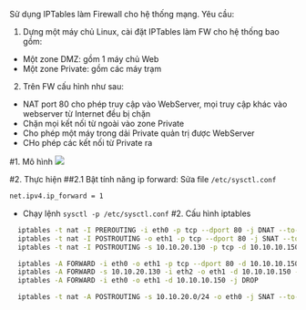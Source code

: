 Sử dụng IPTables làm Firewall cho hệ thống mạng. Yêu cầu:
1. Dựng một máy chủ Linux, cài đặt IPTables làm FW cho hệ thống bao gồm: 
  - Một zone DMZ: gồm 1 máy chủ Web
  - Một zone Private: gồm các máy trạm
2. Trên FW cấu hình như sau:
  - NAT port 80 cho phép truy cập vào WebServer, mọi truy cập khác vào webserver từ Internet đều bị chặn
  - Chặn mọi kết nối từ ngoài vào zone Private
  - Cho phép một máy trong dải Private quản trị được WebServer
  - CHo phép các kết nối từ Private ra 


#1. Mô hình
![](http://image.prntscr.com/image/9fe6f0f152644db48cc7fded8c32edd9.png)

#2. Thực hiện
##2.1 Bật tính năng ip forward: Sửa file `/etc/sysctl.conf`

```sh
net.ipv4.ip_forward = 1
```
- Chạy lệnh `sysctl -p /etc/sysctl.conf`
#2. Cấu hình iptables

```sh
  iptables -t nat -I PREROUTING -i eth0 -p tcp --dport 80 -j DNAT --to-destination 10.10.10.150
  iptables -t nat -I POSTROUTING -o eth1 -p tcp --dport 80 -j SNAT --to-source 10.10.10.128
  iptables -t nat -I POSTROUTING -s 10.10.20.130 -p tcp -d 10.10.10.150 --dport 22 -j SNAT --to-source 10.10.10.128

  iptables -A FORWARD -i eth0 -o eth1 -p tcp --dport 80 -d 10.10.10.150 -j ACCEPT
  iptables -A FORWARD -s 10.10.20.130 -i eth2 -o eth1 -d 10.10.10.150 -p tcp --dport 22 -j ACCEPT
  iptables -A FORWARD -i eth0 -o eth1 -d 10.10.10.150 -j DROP

  iptables -t nat -A POSTROUTING -s 10.10.20.0/24 -o eth0 -j SNAT --to-source 172.16.69.128
```
  


